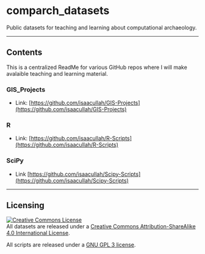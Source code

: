 # comparch_datasets
Public datasets for teaching and learning about computational archaeology.

---

## Contents

This is a centralized ReadMe for various GitHub repos where I will make avalaible teaching and learning material.

### GIS_Projects

- Link: [https://github.com/isaacullah/GIS-Projects](https://github.com/isaacullah/GIS-Projects)

### R

- Link: [https://github.com/isaacullah/R-Scripts](https://github.com/isaacullah/R-Scripts)

### SciPy

- Link [https://github.com/isaacullah/Scipy-Scripts](https://github.com/isaacullah/Scipy-Scripts)

---

## Licensing

<a rel="license" href="http://creativecommons.org/licenses/by-sa/4.0/"><img alt="Creative Commons License" style="border-width:0" src="https://i.creativecommons.org/l/by-sa/4.0/88x31.png" /></a><br />All datasets are released under a <a rel="license" href="http://creativecommons.org/licenses/by-sa/4.0/">Creative Commons Attribution-ShareAlike 4.0 International License</a>.

All scripts are released under a [GNU GPL 3 license](https://www.gnu.org/licenses/gpl-3.0.en.html).
